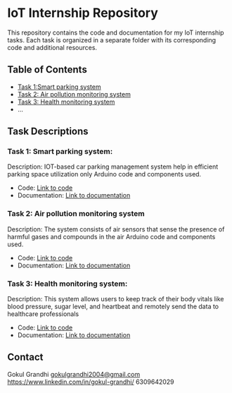 # IoT Internship Repository

This repository contains the code and documentation for my IoT internship tasks. Each task is organized in a separate folder with its corresponding code and additional resources.

## Table of Contents

- [Task 1:Smart parking system](./task1)
- [Task 2: Air pollution monitoring system](./task2)
- [Task 3: Health monitoring system](./task3)
- ...

## Task Descriptions

### Task 1: Smart parking system:

Description: IOT-based car parking management system help in efficient parking space utilization only Arduino code and components used.

- Code: [Link to code](./task1/code/)
- Documentation: [Link to documentation](./task1/documentation/)

### Task 2: Air pollution monitoring system

Description: The system consists of air sensors that sense the presence of harmful gases and compounds in the air Arduino code and components used.

- Code: [Link to code](./task2/code/)
- Documentation: [Link to documentation](./task2/documentation/)

### Task 3: Health monitoring system:

Description: This system allows users to keep track of their body vitals like blood pressure, sugar level, and heartbeat and remotely send the data to healthcare professionals
- Code: [Link to code](./task3/code/)
- Documentation: [Link to documentation](./task3/documentation/)


## Contact

Gokul Grandhi
gokulgrandhi2004@gmail.com
https://www.linkedin.com/in/gokul-grandhi/
6309642029
